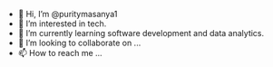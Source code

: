 - 👋 Hi, I’m @puritymasanya1
- 👀 I’m interested in tech.
- 🌱 I’m currently learning software development and data analytics.
- 💞️ I’m looking to collaborate on ...
- 📫 How to reach me ...

<!---
puritymasanya1/puritymasanya1 is a ✨ special ✨ repository because its `README.md` (this file) appears on your GitHub profile.
You can click the Preview link to take a look at your changes.
--->
